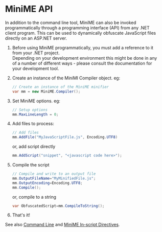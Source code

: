 # MiniME API

In addition to the command line tool, MiniME can also be invoked programmatically through
a programming interface (API) from any .NET client program.  This can be used to dynamically
obfuscate JavaScript files directly on an ASP.NET server.

1. Before using MiniME programmatically, you must add a reference to it from your .NET project.  
Depending on your development environment this might be done in any of a number of different ways - 
please consult the documentation for your development tool.

2. Create an instance of the MiniMI Compiler object.  eg:

	```C#
	// Create an instance of the MiniME minifier
	var mm = new MiniME.Compiler();
	```
    
3. Set MiniME options. eg:

	```C#
	// Setup options
	mm.MaxLineLength = 0;
	```
	
4. Add files to process:

	```C#
	// Add files
	mm.AddFile("MyJavaScriptFile.js", Encoding.UTF8)
	```
		
	or, add script directly
	
	```C#
	mm.AddScript("snippet", "<javascript code here>");
	```
		
5. Compile the script

	```C#
	// Compile and write to an output file
	mm.OutputFileName="MyMinifiedFile.js";
	mm.OutputEncoding=Encoding.UTF8;
	mm.Compile();
	```
		
	or, compile to a string
	
	```C#
	var ObfuscatedScript=mm.CompileToString();
	```
		
6. That's it!


See also [Command Line](usage.md) and [MiniME In-script Directives](usage-directives.md).
